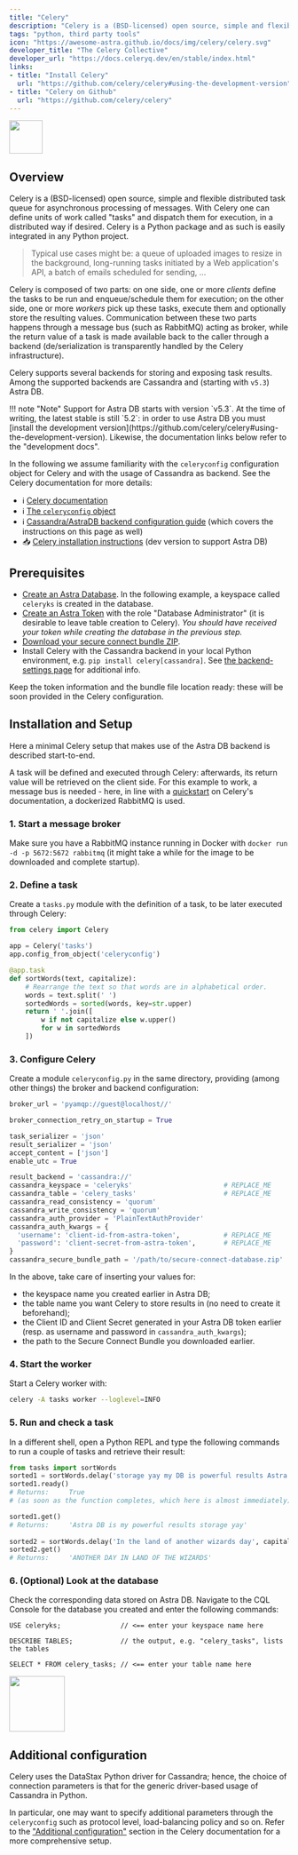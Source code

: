 ```yaml
---
title: "Celery"
description: "Celery is a (BSD-licensed) open source, simple and flexible distributed task queue for asynchronous processing of messages. With Celery one can define units of work called 'tasks' and dispatch them for execution, in a distributed way if desired. Celery is a Python package and as such is easily integrated in any Python project."
tags: "python, third party tools"
icon: "https://awesome-astra.github.io/docs/img/celery/celery.svg"
developer_title: "The Celery Collective"
developer_url: "https://docs.celeryq.dev/en/stable/index.html"
links:
- title: "Install Celery"
  url: "https://github.com/celery/celery#using-the-development-version"
- title: "Celery on Github"
  url: "https://github.com/celery/celery"
---
```


<div class="nosurface" markdown="1">

<img src="https://awesome-astra.github.io/docs/img/celery/celery_logo.png" height="60px" />
</div>

## Overview

Celery is a (BSD-licensed) open source, simple and flexible distributed task queue for asynchronous processing of messages.
With Celery one can define units of work called "tasks" and dispatch them for execution, in a distributed way if desired.
Celery is a Python package and as such is easily integrated in any Python project.

> Typical use cases might be: a queue of uploaded images to resize in the background, long-running tasks initiated by a Web application's API, a batch of emails scheduled for sending, ...

Celery is composed of two parts: on one side, one or more _clients_ define the tasks to be run and enqueue/schedule them for execution;
on the other side, one or more _workers_ pick up these tasks, execute them and optionally store the resulting values.
Communication between these two parts happens through a message bus (such as RabbitMQ) acting as broker, while the return value of a task is made available
back to the caller through a backend (de/serialization is transparently handled by the Celery infrastructure).

Celery supports several backends for storing and exposing task results.
Among the supported backends are Cassandra and (starting with `v5.3`) Astra DB.

<admonition markdown="1">
!!! note "Note"
    Support for Astra DB starts with version `v5.3`. At the time of writing, the latest stable is still `5.2`: in order to use Astra DB you must [install the development version](https://github.com/celery/celery#using-the-development-version). Likewise, the documentation links below refer to the "development docs".
</admonition>

In the following we assume familiarity with the `celeryconfig` configuration object for Celery and with the usage of Cassandra
as backend. See the Celery documentation for more details:

<div class="nosurface" markdown="1">

- ℹ️ [Celery documentation](https://docs.celeryq.dev/en/master/index.html)
- ℹ️ [The `celeryconfig` object](https://docs.celeryq.dev/en/master/getting-started/first-steps-with-celery.html#configuration)
- ℹ️ [Cassandra/AstraDB backend configuration guide](https://docs.celeryq.dev/en/master/userguide/configuration.html#cassandra-astradb-backend-settings) (which covers the instructions on this page as well)
- 📥 [Celery installation instructions](https://github.com/celery/celery#using-the-development-version) (dev version to support Astra DB)

</div>

## Prerequisites

<ul class="prerequisites">
  <li class="nosurface"><a href="https://awesome-astra.github.io/docs/pages/astra/create-instance/">Create an Astra Database</a>. In the following example, a keyspace called <code>celeryks</code> is created in the database.</li>
  <li class="nosurface"><a href="https://awesome-astra.github.io/docs/pages/astra/create-token/">Create an Astra Token</a> with the role "Database Administrator" (it is desirable to leave table creation to Celery). <em>You should have received your token while creating the database in the previous step.</em></li>
  <li class="nosurface"><a href="https://awesome-astra.github.io/docs/pages/astra/download-scb/">Download your secure connect bundle ZIP</a>.
  <li>Install Celery with the Cassandra backend in your local Python environment, e.g. <code>pip install celery[cassandra]</code>. See <a href="https://docs.celeryq.dev/en/stable/userguide/configuration.html#cassandra-astradb-backend-settings">the backend-settings page</a> for additional info.</li>
</ul>

Keep the token information and the bundle file location ready: these will be soon provided in the Celery configuration.

## Installation and Setup

Here a minimal Celery setup that makes use of the Astra DB backend is described start-to-end.

A task will be defined and executed through Celery: afterwards, its return value will be retrieved on the client side.
For this example to work, a message bus is needed - here, in line with a [quickstart](https://docs.celeryq.dev/en/stable/getting-started/first-steps-with-celery.html#choosing-a-broker) on Celery's documentation, a dockerized RabbitMQ is used.

<!--### Steps:-->

### <span class="nosurface"> 1. </span> Start a message broker

Make sure you have a RabbitMQ instance running in Docker with `docker run -d -p 5672:5672 rabbitmq` (it might take a while for the image to be downloaded and complete startup).

### <span class="nosurface"> 2. </span> Define a task

Create a `tasks.py` module with the definition of a task, to be later executed through Celery:

```python
from celery import Celery

app = Celery('tasks')
app.config_from_object('celeryconfig')

@app.task
def sortWords(text, capitalize):
    # Rearrange the text so that words are in alphabetical order.
    words = text.split(' ')
    sortedWords = sorted(words, key=str.upper)
    return ' '.join([
        w if not capitalize else w.upper()
        for w in sortedWords
    ])
```

### <span class="nosurface"> 3. </span> Configure Celery

Create a module `celeryconfig.py` in the same directory, providing (among other things) the broker and backend configuration:

```python
broker_url = 'pyamqp://guest@localhost//'

broker_connection_retry_on_startup = True

task_serializer = 'json'
result_serializer = 'json'
accept_content = ['json']
enable_utc = True

result_backend = 'cassandra://'
cassandra_keyspace = 'celeryks'                       # REPLACE_ME
cassandra_table = 'celery_tasks'                      # REPLACE_ME
cassandra_read_consistency = 'quorum'
cassandra_write_consistency = 'quorum'
cassandra_auth_provider = 'PlainTextAuthProvider'
cassandra_auth_kwargs = {
  'username': 'client-id-from-astra-token',           # REPLACE_ME
  'password': 'client-secret-from-astra-token',       # REPLACE_ME
}
cassandra_secure_bundle_path = '/path/to/secure-connect-database.zip'   # REPLACE_ME
```

In the above, take care of inserting your values for:

- the keyspace name you created earlier in Astra DB;
- the table name you want Celery to store results in (no need to create it beforehand);
- the Client ID and Client Secret generated in your Astra DB token earlier (resp. as username and password in `cassandra_auth_kwargs`);
- the path to the Secure Connect Bundle you downloaded earlier.

### <span class="nosurface"> 4. </span> Start the worker

Start a Celery worker with:

```bash
celery -A tasks worker --loglevel=INFO
```

### <span class="nosurface"> 5. </span> Run and check a task

In a different shell, open a Python REPL and type the following commands to run a couple of tasks and retrieve their result:

```python
from tasks import sortWords
sorted1 = sortWords.delay('storage yay my DB is powerful results Astra', False)
sorted1.ready()
# Returns:     True
# (as soon as the function completes, which here is almost immediately)

sorted1.get()
# Returns:     'Astra DB is my powerful results storage yay'
 
sorted2 = sortWords.delay('In the land of another wizards day', capitalize=True)
sorted2.get()
# Returns:     'ANOTHER DAY IN LAND OF THE WIZARDS'
```

### <span class="nosurface"> 6. </span> (Optional) Look at the database

Check the corresponding data stored on Astra DB. Navigate to the CQL Console for the database you created and enter the following commands:

```
USE celeryks;               // <== enter your keyspace name here

DESCRIBE TABLES;            // the output, e.g. "celery_tasks", lists the tables

SELECT * FROM celery_tasks; // <== enter your table name here
```

<img src="https://awesome-astra.github.io/docs/img/celery/celery_cql_console.png" height="100px" />

## Additional configuration

Celery uses the DataStax Python driver for Cassandra; hence, the choice of connection parameters
is that for the generic driver-based usage of Cassandra in Python.

In particular, one may want to specify additional parameters through the `celeryconfig` such as
protocol level, load-balancing policy and so on. Refer to the
["Additional configuration"](https://docs.celeryq.dev/en/stable/userguide/configuration.html#additional-configuration)
section in the Celery documentation for a more comprehensive setup.
